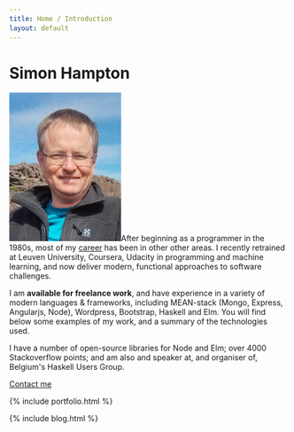```yaml
---
title: Home / Introduction
layout: default
---
```

# Simon Hampton

![Simon Hampton](images/simonhampton.jpg)After beginning as a programmer in the 1980s, most of my [career](https://be.linkedin.com/in/simonhampton) has been in other other areas. I recently retrained at Leuven University, Coursera, Udacity in programming and machine learning, and now deliver modern, functional approaches to software challenges.

I am **available for freelance work**, and have experience in a variety of modern languages & frameworks, including MEAN-stack (Mongo, Express, Angularjs, Node), Wordpress, Bootstrap, Haskell and Elm. You will find below some examples of my work, and a summary of the technologies used.

I have a number of open-source libraries for Node and Elm; over 4000 Stackoverflow points; and am also and speaker at, and organiser of, Belgium's Haskell Users Group.

<a href="#" id="contact" target="_blank">Contact me</a>

{% include portfolio.html %}

{% include blog.html %}
